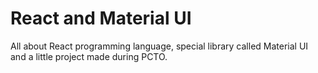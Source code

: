 # React and Material UI
All about React programming language, special library called Material UI and a little project made during PCTO. 
